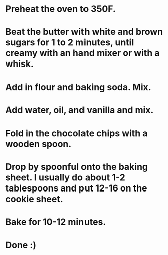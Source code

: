 # Preheat the oven to 350F.
# Beat the butter with white and brown sugars for 1 to 2 minutes, until creamy with an hand mixer or with a whisk.
# Add in flour and baking soda. Mix.
# Add water, oil, and vanilla and mix.
# Fold in the chocolate chips with a wooden spoon.
# Drop by spoonful  onto the baking sheet.  I usually do about 1-2 tablespoons and put 12-16 on the cookie sheet. 
# Bake for 10-12 minutes.

# Done :)